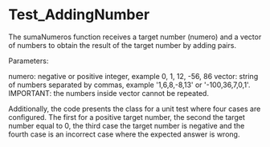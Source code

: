# Test_AddingNumber

The sumaNumeros function receives a target number (numero) and a vector of numbers to obtain the result of the target number by adding pairs.

Parameters:

numero: negative or positive integer, example 0, 1, 12, -56, 86
vector: string of numbers separated by commas, example '1,6,8,-8,13' or '-100,36,7,0,1'. IMPORTANT: the numbers inside vector cannot be repeated.

Additionally, the code presents the class for a unit test where four cases are configured. The first for a positive target number, the second the target number equal to 0, the third case the target number is negative and the fourth case is an incorrect case where the expected answer is wrong.
